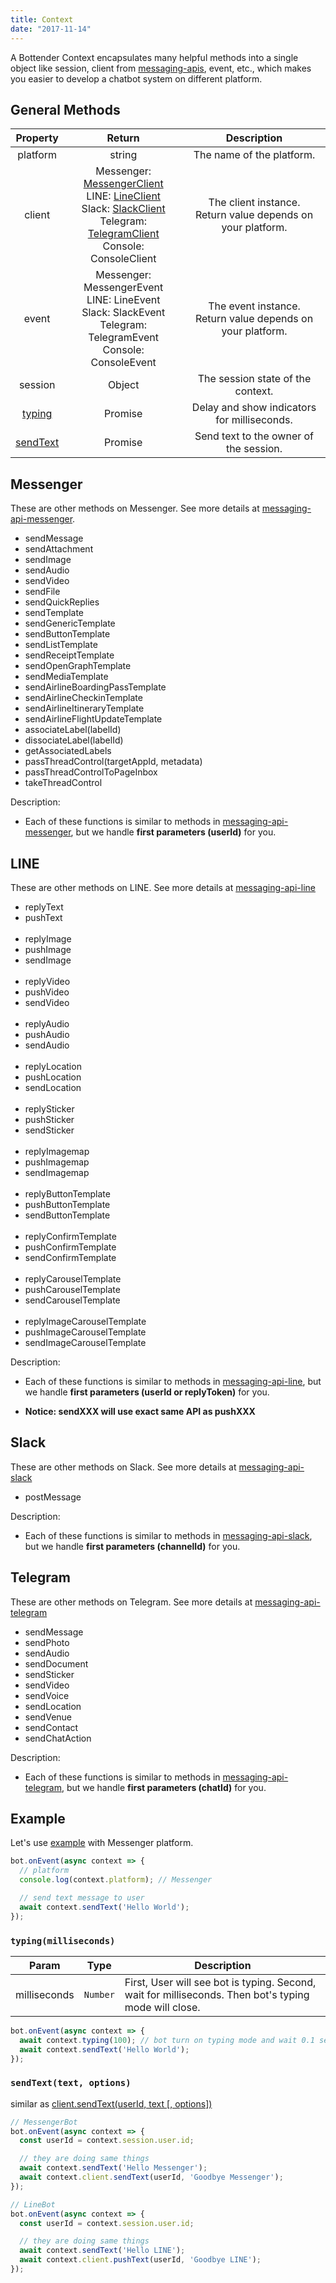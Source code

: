 ```yaml
---
title: Context
date: "2017-11-14"
---
```


A Bottender Context encapsulates many helpful methods into a single object like session, client from [messaging-apis](https://github.com/Yoctol/messaging-apis), event, etc., which makes you easier to develop a chatbot system on different platform.

## General Methods
| Property | Return | Description |
|:---------------------------------------------------------------------------------------------------------------------------------------------------------------------------------------------------------------------------------------------------------------------------------------------------------------------------------:|:------------------------------------------------------------------------------------------------------------------------------------------------:|:----------------------------------------------------------------------------------------------------------------------------------------------------------------------------------------------------------------------:|
| platform | string | The name of the platform. |
| client | Messenger: [MessengerClient](https://github.com/Yoctol/messaging-apis/tree/master/packages/messaging-api-messenger)<br> LINE: [LineClient](https://github.com/Yoctol/messaging-apis/tree/master/packages/messaging-api-line)<br> Slack: [SlackClient](https://github.com/Yoctol/messaging-apis/tree/master/packages/messaging-api-slack)<br> Telegram: [TelegramClient](https://github.com/Yoctol/messaging-apis/tree/master/packages/messaging-api-telegram)<br> Console: ConsoleClient  | The client instance.<br> Return value depends on your platform. |
| event | Messenger: MessengerEvent<br> LINE: LineEvent<br> Slack: SlackEvent<br> Telegram: TelegramEvent<br> Console: ConsoleEvent | The event instance.<br> Return value depends on your platform. |
| session | Object | The session state of the context. |
| [typing](#typingmilliseconds) | Promise | Delay and show indicators for milliseconds. |
| [sendText](#sendtexttext-options) | Promise | Send text to the owner of the session. |

## Messenger
 These are other methods on Messenger. See more details at [messaging-api-messenger](https://github.com/Yoctol/messaging-apis/tree/master/packages/messaging-api-messenger).
- sendMessage
- sendAttachment
- sendImage
- sendAudio
- sendVideo
- sendFile
- sendQuickReplies
- sendTemplate
- sendGenericTemplate
- sendButtonTemplate
- sendListTemplate
- sendReceiptTemplate
- sendOpenGraphTemplate
- sendMediaTemplate
- sendAirlineBoardingPassTemplate
- sendAirlineCheckinTemplate
- sendAirlineItineraryTemplate
- sendAirlineFlightUpdateTemplate
- associateLabel(labelId)
- dissociateLabel(labelId)
- getAssociatedLabels
- passThreadControl(targetAppId, metadata)
- passThreadControlToPageInbox
- takeThreadControl

Description:
- Each of these functions is similar to methods in [messaging-api-messenger](https://github.com/Yoctol/messaging-apis/tree/master/packages/messaging-api-messenger), but we handle **first parameters (userId)** for you.

## LINE
These are other methods on LINE. See more details at [messaging-api-line](https://github.com/Yoctol/messaging-apis/tree/master/packages/messaging-api-line)
- replyText
- pushText
<br><br>
- replyImage
- pushImage
- sendImage
<br><br>
- replyVideo
- pushVideo
- sendVideo
<br><br>
- replyAudio
- pushAudio
- sendAudio
<br><br>
- replyLocation
- pushLocation
- sendLocation
<br><br>
- replySticker
- pushSticker
- sendSticker
<br><br>
- replyImagemap
- pushImagemap
- sendImagemap
<br><br>
- replyButtonTemplate
- pushButtonTemplate
- sendButtonTemplate
<br><br>
- replyConfirmTemplate
- pushConfirmTemplate
- sendConfirmTemplate
<br><br>
- replyCarouselTemplate
- pushCarouselTemplate
- sendCarouselTemplate
<br><br>
- replyImageCarouselTemplate
- pushImageCarouselTemplate
- sendImageCarouselTemplate

Description:
- Each of these functions is similar to methods in [messaging-api-line](https://github.com/Yoctol/messaging-apis/tree/master/packages/messaging-api-line), but we handle **first parameters (userId or replyToken)** for you.

- **Notice: sendXXX will use exact same API as pushXXX**

## Slack
These are other methods on Slack. See more details at [messaging-api-slack](https://github.com/Yoctol/messaging-apis/tree/master/packages/messaging-api-slack)

- postMessage

Description:
- Each of these functions is similar to methods in [messaging-api-slack](https://github.com/Yoctol/messaging-apis/tree/master/packages/messaging-api-slack), but we handle **first parameters (channelId)** for you.

## Telegram
These are other methods on Telegram. See more details at [messaging-api-telegram](https://github.com/Yoctol/messaging-apis/tree/master/packages/messaging-api-telegram)

- sendMessage
- sendPhoto
- sendAudio
- sendDocument
- sendSticker
- sendVideo
- sendVoice
- sendLocation
- sendVenue
- sendContact
- sendChatAction

Description:
- Each of these functions is similar to methods in [messaging-api-telegram](https://github.com/Yoctol/messaging-apis/tree/master/packages/messaging-api-telegram), but we handle **first parameters (chatId)** for you.

## Example

Let's use [example](https://github.com/Yoctol/bottender/blob/master/examples/messenger-hello-world/index.js) with Messenger platform.

```js
bot.onEvent(async context => {
  // platform
  console.log(context.platform); // Messenger

  // send text message to user
  await context.sendText('Hello World');
});
```

### `typing(milliseconds)`
| Param    | Type            | Description
| -------  | --------------- | -----------
| milliseconds | `Number` | First, User will see bot is typing. Second, wait for milliseconds. Then bot's typing mode will close.

```js
bot.onEvent(async context => {
  await context.typing(100); // bot turn on typing mode and wait 0.1 secs then close.
  await context.sendText('Hello World');
});
```

### `sendText(text, options)`

similar as [client.sendText(userId, text [, options])](https://github.com/Yoctol/messaging-apis/tree/master/packages/messaging-api-messenger#sendtextuserid-text--options)

```js
// MessengerBot
bot.onEvent(async context => {
  const userId = context.session.user.id;

  // they are doing same things
  await context.sendText('Hello Messenger');
  await context.client.sendText(userId, 'Goodbye Messenger');
});
```

```js
// LineBot
bot.onEvent(async context => {
  const userId = context.session.user.id;

  // they are doing same things
  await context.sendText('Hello LINE');
  await context.client.pushText(userId, 'Goodbye LINE');
});
```
